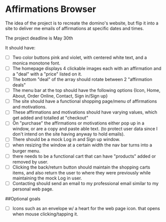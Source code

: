 # Affirmations Browser

The idea of the project is to recreate the domino's website, but flip it into a site to deliver me emails of affirmations at specific dates and times.

The project deadline is May 30th

It should have:


- [ ] Two color buttons pink and violet, with centered white text, and a monica monotone font.
- [ ] The homepage displays 4 clickable images each with an affirmation and a "deal" with a "price" listed on it.  
- [ ] The bottom "deal" of the array should rotate between 2 "affirmation deals"  
- [ ] The menu bar at the top should have the following options {Icon, Home, About, Order Online, Contact, Sign in/Sign up}  
- [ ] The site should have a functional shopping page/menu of affirmations and motivations.  
- [ ] These affirmations and motivations should have varying values, which get added and totalled at "checkout"  
- [ ] On "purchase" the affirmations or motivations either pop up in a window, or are a copy and paste able text. (to protect user data since I don't intend on the site having anyway to hold emails).  
- [ ] There should be a mock Log in and Sign up window.  
- [ ] when resizing the window at a certain width the nav bar turns into a burger menu.  
- [ ] there needs to be a functional cart that can have "products" added or removed by user.  
- [ ] Clicking the back/return button should maintain the shopping carts items, and also return the user to where they were previously while maintaining the mock Log in user.
- [ ] Contacting should send an email to my professional email similar to my personal web page.

##Optional goals

- [ ] Icons such as an envelope w/ a heart for the web page icon. that opens when mouse clicking/tapping it.
